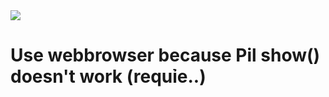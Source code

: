 <img src = "https://github.com/Melicom0701/WorkingwithPillow/assets/76864551/63c2b15e-358f-470d-a483-d26c84798a96)"> 

<h1>
  Use webbrowser because Pil show() doesn't work (requỉe..) 
    
</h1>

